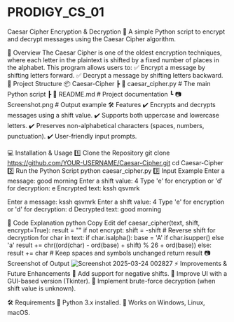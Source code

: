 # PRODIGY_CS_01
 Caesar Cipher Encryption & Decryption 🔐
A simple Python script to encrypt and decrypt messages using the Caesar Cipher algorithm.

📌 Overview
The Caesar Cipher is one of the oldest encryption techniques, where each letter in the plaintext is shifted by a fixed number of places in the alphabet. This program allows users to:
✅ Encrypt a message by shifting letters forward.
✅ Decrypt a message by shifting letters backward.
📂 Project Structure
📦 Caesar-Cipher
 ┣ 📜 caesar_cipher.py  # The main Python script
 ┣ 📜 README.md          # Project documentation
 ┗ 📷 Screenshot.png     # Output example
🛠️ Features
✔️ Encrypts and decrypts messages using a shift value.
✔️ Supports both uppercase and lowercase letters.
✔️ Preserves non-alphabetical characters (spaces, numbers, punctuation).
✔️ User-friendly input prompts.

💻 Installation & Usage
1️⃣ Clone the Repository
git clone https://github.com/YOUR-USERNAME/Caesar-Cipher.git
cd Caesar-Cipher
2️⃣ Run the Python Script
python caesar_cipher.py
3️⃣ Input Example
Enter a message: good morning
Enter a shift value: 4
Type 'e' for encryption or 'd' for decryption: e
Encrypted text: kssh qsvmrk

Enter a message: kssh qsvmrk
Enter a shift value: 4
Type 'e' for encryption or 'd' for decryption: d
Decrypted text: good morning

📜 Code Explanation
python
Copy
Edit
def caesar_cipher(text, shift, encrypt=True):
    result = ""
    if not encrypt:
        shift = -shift  # Reverse shift for decryption
    for char in text:
        if char.isalpha():
            base = 'A' if char.isupper() else 'a'
            result += chr((ord(char) - ord(base) + shift) % 26 + ord(base))
        else:
            result += char  # Keep spaces and symbols unchanged
    return result
📷 Screenshot of Output
![Screenshot 2025-03-24 002827](https://github.com/user-attachments/assets/ac6f45e8-5400-413e-b1ae-483b16e0c9e3)
⚡ Improvements & Future Enhancements
🔹 Add support for negative shifts.
🔹 Improve UI with a GUI-based version (Tkinter).
🔹 Implement brute-force decryption (when shift value is unknown).

🛠️ Requirements
📌 Python 3.x installed.
📌 Works on Windows, Linux, macOS.

